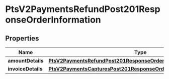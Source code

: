 
# PtsV2PaymentsRefundPost201ResponseOrderInformation

## Properties
Name | Type | Description | Notes
------------ | ------------- | ------------- | -------------
**amountDetails** | [**PtsV2PaymentsRefundPost201ResponseOrderInformationAmountDetails**](PtsV2PaymentsRefundPost201ResponseOrderInformationAmountDetails.md) |  |  [optional]
**invoiceDetails** | [**PtsV2PaymentsCapturesPost201ResponseOrderInformationInvoiceDetails**](PtsV2PaymentsCapturesPost201ResponseOrderInformationInvoiceDetails.md) |  |  [optional]



